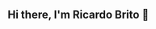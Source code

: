 ## Hi there, I'm Ricardo Brito 👋

<!--
**domricardodev/domricardodev** is a ✨ _special_ ✨ repository because its `README.md` (this file) appears on your GitHub profile.

    I am a software developer student with a passion for building scalable and maintainable software. I have experience working with a variety of technologies and frameworks, including Node.js, Python, React, HTML, CSS, and MySQL.

- 🔭 I’m currently working on ...

    I am working on a pharmacy system for the final project of the semester at college.

- 🌱 I’m currently learning ...

    Studying and improving algorithms and programming logic with JavaScript.
    Best practices for writing clean code.
    Data base with MySQL.

- 👯 I’m looking to collaborate on ...

    Open-source projects related to web development and backend.
    Building simple tools to learn and practice fundamental concepts.
    
- 📫 How to reach me: ...

    https://www.linkedin.com/in/ricardo-brito-6ba9b1118/
    r.cardobrito@gmail.com
    
- ⚡ Fun fact: ...

    I'm a big fan of strategy games and have spent way too many hours building a party on Final Fantasy Tactics, Tactics Ogre or Fire Emblem.
    
-->
